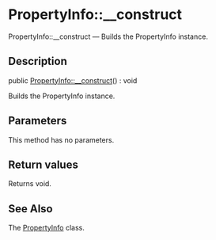 PropertyInfo::__construct
================

PropertyInfo::__construct — Builds the PropertyInfo instance.

Description
---------------


public [PropertyInfo::__construct](https://github.com/lingtalfi/DocTools/blob/master/doc/api/DocTools/Info/PropertyInfo/__construct.md)() : void




Builds the PropertyInfo instance.




Parameters
--------------

This method has no parameters.


Return values
----------------

Returns void.









See Also
-----------

The [PropertyInfo](https://github.com/lingtalfi/DocTools/blob/master/doc/api/DocTools/Info/PropertyInfo.md) class.
